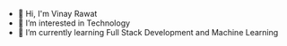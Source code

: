 - 👋 Hi, I'm Vinay Rawat
- 👀 I’m interested in Technology
- 🌱 I’m currently learning Full Stack Development and Machine Learning


<!---
vinayrawat058/vinayrawat058 is a ✨ special ✨ repository because its `README.md` (this file) appears on your GitHub profile.
You can click the Preview link to take a look at your changes.
--->
